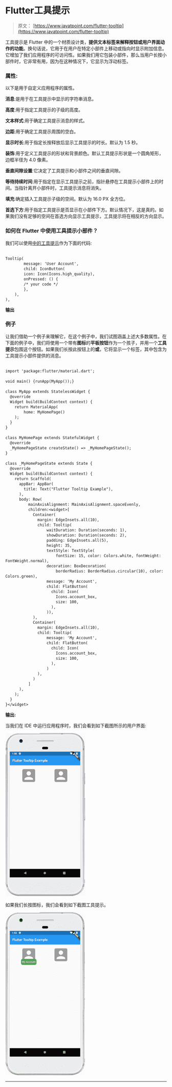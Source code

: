 # Flutter工具提示

> 原文： [https://www.javatpoint.com/flutter-tooltip](https://www.javatpoint.com/flutter-tooltip)

工具提示是 Flutter 中的一个材质设计类，**提供文本标签来解释按钮或用户界面动作的功能**。换句话说，它用于在用户在特定小部件上移动或指向时显示附加信息。它增加了我们应用程序的可访问性。如果我们用它包装小部件，那么当用户长按小部件时，它非常有用，因为在这种情况下，它显示为浮动标签。

### 属性:

以下是用于自定义应用程序的属性。

**消息**:是用于在工具提示中显示的字符串消息。

**高度**:用于指定工具提示的子级的高度。

**文本样式**:用于确定工具提示消息的样式。

**边距**:用于确定工具提示周围的空白。

**显示时长**:用于指定长按释放后显示工具提示的时长。默认为 1.5 秒。

**装饰**:用于定义工具提示的形状和背景颜色。默认工具提示形状是一个圆角矩形，边框半径为 4.0 像素。

**垂直间隙设置**:它决定了工具提示和小部件之间的垂直间隙。

**等待持续时间**:用于指定在显示工具提示之前，指针悬停在工具提示小部件上的时间。当指针离开小部件时，工具提示消息将消失。

**填充**:确定插入工具提示子级的空间。默认为 16.0 PX 全方位。

**首选下方**:用于指定工具提示是否显示在小部件下方。默认情况下，这是真的。如果我们没有足够的空间在首选方向显示工具提示，工具提示将在相反的方向显示。

### 如何在 Flutter 中使用工具提示小部件？

我们可以使用[中的工具提示](https://www.javatpoint.com/flutter)作为下面的代码:

```

Tooltip(
        message: 'User Account',
        child: IconButton(
        icon: Icon(Icons.high_quality),
        onPressed: () {
        /* your code */
        },
    ),
),

```

**输出**

### 例子

让我们借助一个例子来理解它，在这个例子中，我们试图涵盖上述大多数属性。在下面的例子中，我们将使用一个带有**图标**的**平板按钮**作为一个孩子，并用一个**工具提示**包围这个按钮。如果我们长按此按钮上的**或**，它将显示一个标签，其中包含为工具提示小部件提供的消息。

```

import 'package:flutter/material.dart';

void main() {runApp(MyApp());}

class MyApp extends StatelessWidget {
  @override
  Widget build(BuildContext context) {
    return MaterialApp(
        home: MyHomePage()
    );
  }
}

class MyHomePage extends StatefulWidget {
  @override
  _MyHomePageState createState() => _MyHomePageState();
}

class _MyHomePageState extends State {
  @override
  Widget build(BuildContext context) {
    return Scaffold(
      appBar: AppBar(
        title: Text("Flutter Tooltip Example"),
      ),
      body: Row(
          mainAxisAlignment: MainAxisAlignment.spaceEvenly,
          children:<widget>[
            Container(
              margin: EdgeInsets.all(10),
              child: Tooltip(
                  waitDuration: Duration(seconds: 1),
                  showDuration: Duration(seconds: 2),
                  padding: EdgeInsets.all(5),
                  height: 35,
                  textStyle: TextStyle(
                      fontSize: 15, color: Colors.white, fontWeight: FontWeight.normal),
                  decoration: BoxDecoration(
                      borderRadius: BorderRadius.circular(10), color: Colors.green),
                  message: 'My Account',
                  child: FlatButton(
                    child: Icon(
                      Icons.account_box,
                      size: 100,
                    ),
                  )),
            ),
            Container(
              margin: EdgeInsets.all(10),
              child: Tooltip(
                  message: 'My Account',
                  child: FlatButton(
                    child: Icon(
                      Icons.account_box,
                      size: 100,
                    ),
                  )
              ),
            )
          ]
      ),
    );
  }
}</widget> 
```

**输出:**

当我们在 IDE 中运行应用程序时，我们会看到如下截图所示的用户界面:

![Flutter Tooltip](img/b4943e7bcd9534466a0aadbeb85136eb.png)

如果我们长按图标，我们会看到如下截图工具提示。

![Flutter Tooltip](img/99423d32bf1189a0ad1b9199aa0df34f.png)

* * *